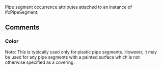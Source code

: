 Pipe segment occurrence attributes attached to an instance of IfcPipeSegment.

<!-- end of short definition -->



## Comments

### Color

Note: This is typically used only for plastic pipe segments. However, it may be used for any pipe segments with a painted surface which is not otherwise specified as a covering.

